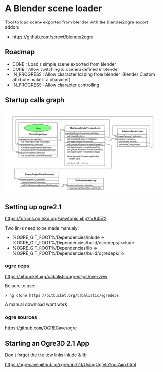# A Blender scene loader

Tool to load scene exported from blender with the blender2ogre export addon:

 * https://github.com/screwt/blender2ogre

## Roadmap

 * DONE : Load a simple scene exported from blender
 * DONE : Allow switching to camera defined in blender
 * IN_PROGRESS : Allow character loading from blender (Blender Custom attribute make it a character)
 * IN_PROGRESS : Allow character controlling

## Startup calls graph
![call graph](https://raw.githubusercontent.com/screwt/ogre_experiment_2/develop/doc/media/uml_startup_calls.png)

## Setting up ogre2.1

https://forums.ogre3d.org/viewtopic.php?t=84572

Two links need to be made manualy:

 * %OGRE_GIT_ROOT%/Dependencies/inlude => %OGRE_GIT_ROOT%/Dependencies/build/ogredeps/include
 * %OGRE_GIT_ROOT%/Dependencies/lib => %OGRE_GIT_ROOT%/Dependencies/build/ogredeps/lib


### ogre deps

https://bitbucket.org/cabalistic/ogredeps/overview

Be sure to use: 
```
> hg clone https://bitbucket.org/cabalistic/ogredeps
```
A manual download wont work

### ogre sources

https://github.com/OGRECave/ogre

## Starting an Ogre3D 2.1 App

Don t forget the the tow links inlude & lib

https://ogrecave.github.io/ogre/api/2.1/UsingOgreInYourApp.html

